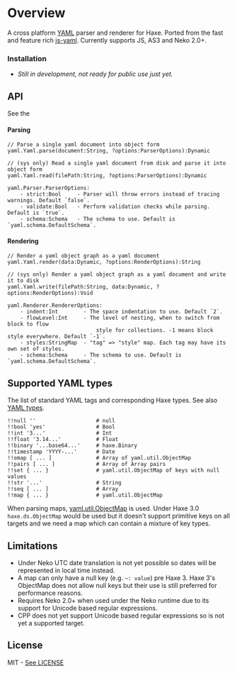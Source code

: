# Overview

A cross platform [YAML](http://www.yaml.org/) parser and renderer for Haxe. Ported from the fast and feature rich
[js-yaml](https://github.com/nodeca/js-yaml). Currently supports JS, AS3 and Neko 2.0+.

### Installation

- *Still in development, not ready for public use just yet.*
	
## API

See the 
#### Parsing

	// Parse a single yaml document into object form
	yaml.Yaml.parse(document:String, ?options:ParserOptions):Dynamic
	
	// (sys only) Read a single yaml document from disk and parse it into object form
	yaml.Yaml.read(filePath:String, ?options:ParserOptions):Dynamic
	
	yaml.Parser.ParserOptions:
		- strict:Bool     - Parser will throw errors instead of tracing warnings. Default `false`.
        - validate:Bool   - Perform validation checks while parsing. Default is `true`.
        - schema:Schema   - The schema to use. Default is `yaml.schema.DefaultSchema`.

#### Rendering

	// Render a yaml object graph as a yaml document
	yaml.Yaml.render(data:Dynamic, ?options:RenderOptions):String
	
	// (sys only) Render a yaml object graph as a yaml document and write it to disk
	yaml.Yaml.write(filePath:String, data:Dynamic, ?options:RenderOptions):Void
	
	yaml.Renderer.RendererOptions:
		- indent:Int        - The space indentation to use. Default `2`.
		- flowLevel:Int     - The level of nesting, when to switch from block to flow 
								style for collections. -1 means block style everywhere. Default `-1`.
		- styles:StringMap  - "tag" => "style" map. Each tag may have its own set of styles.
		- schema:Schema     - The schema to use. Default is `yaml.schema.DefaultSchema`.

## Supported YAML types

The list of standard YAML tags and corresponding Haxe types. See also
[YAML types](http://yaml.org/type/).

```
!!null ''                   # null
!!bool 'yes'                # Bool
!!int '3...'                # Int
!!float '3.14...'           # Float
!!binary '...base64...'     # haxe.Binary
!!timestamp 'YYYY-...'      # Date
!!omap [ ... ]              # Array of yaml.util.ObjectMap
!!pairs [ ... ]             # Array of Array pairs
!!set { ... }               # yaml.util.ObjectMap of keys with null values
!!str '...'                 # String
!!seq [ ... ]               # Array
!!map { ... }               # yaml.util.ObjectMap
```

When parsing maps, [yaml.util.ObjectMap](https://github.com/mikestead/hx-yaml/blob/master/src/yaml/util/ObjectMap.hx) 
is used. Under Haxe 3.0 `haxe.ds.ObjectMap` would be used but it doesn't support primitive
keys on all targets and we need a map which can contain a mixture of key types.

## Limitations

- Under Neko UTC date translation is not yet possible so dates will be represented in local time instead.
- A map can only have a null key (e.g. `~: value`) pre Haxe 3. Haxe 3's ObjectMap does not allow null keys but their
 use is still preferred for performance reasons.
- Requires Neko 2.0+ when used under the Neko runtime due to its support for Unicode based regular expressions.
- CPP does not yet support Unicode based regular expressions so is not yet a supported target.

## License

MIT - [See LICENSE](https://github.com/mikestead/hx-yaml/blob/master/LICENSE) 
